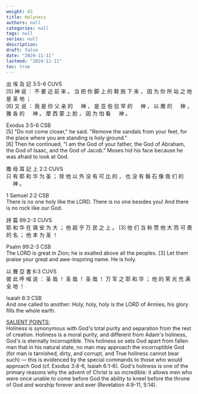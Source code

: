 ```yaml
---
weight: 02
title: Holyness
authors: null
categories: null
tags: null
series: null
description: 
draft: false
date: "2024-11-11"
lastmod: "2024-11-11"
toc: true
---
```


<!--more-->

出 埃 及 記 3:5-6 CUVS  
[5] 神 说 ： 不 要 近 前 来 。 当 把 你 脚 上 的 鞋 脱 下 来 ， 因 为 你 所 站 之 地 是 圣 地 ；   
[6] 又 说 ： 我 是 你 父 亲 的 　 神 ， 是 亚 伯 拉 罕 的 　 神 ， 以 撒 的 　 神 ， 雅 各 的 　 神 。 摩 西 蒙 上 脸 ， 因 为 怕 看 　 神 。

Exodus 3:5-6 CSB  
[5] "Do not come closer," he said. "Remove the sandals from your feet, for the place where you are standing is holy ground."    
[6] Then he continued, "I am the God of your father, the God of Abraham, the God of Isaac, and the God of Jacob." Moses hid his face because he was afraid to look at God.

撒 母 耳 記 上 2:2 CUVS  
只 有 耶 和 华 为 圣 ； 除 他 以 外 没 有 可 比 的 ， 也 没 有 磐 石 像 我 们 的 　 神 。

1 Samuel 2:2 CSB  
There is no one holy like the LORD. There is no one besides you! And there is no rock like our God.

詩 篇 99:2-3 CUVS  
耶 和 华 在 锡 安 为 大 ； 他 超 乎 万 民 之 上 。 [3] 他 们 当 称 赞 他 大 而 可 畏 的 名 ； 他 本 为 圣 ！

Psalm 99:2-3 CSB  
The LORD is great in Zion; he is exalted above all the peoples. [3] Let them praise your great and awe-inspiring name. He is holy.


以 賽 亞 書 6:3 CUVS  
彼 此 呼 喊 说 ： 圣 哉 ！ 圣 哉 ！ 圣 哉 ！ 万 军 之 耶 和 华 ； 他 的 荣 光 充 满 全 地 ！

Isaiah 6:3 CSB  
And one called to another: Holy, holy, holy is the LORD of Armies; his glory fills the whole earth.


<a href = "https://www.blueletterbible.org/faq/attributes.cfm" target="_blank" rel="noopener noreferrer">SALIENT POINTS:</a>   
Holiness is synonymous with God's total purity and separation from the rest of creation. Holiness is a moral purity, and different from Adam's holiness, God's is eternally incorruptible. 
This holiness so sets God apart from fallen man that in his natural state, no man may approach the incorruptible God (for man is tarnished, dirty, and corrupt, and True holiness cannot bear such) — this is evidenced by the special commands to those who would approach God (cf. Exodus 3:4-6, Isaiah 6:1-6). God's holiness is one of the primary reasons why the advent of Christ is so incredible: it allows men who were once unable to come before God the ability to kneel before the throne of God and worship forever and ever (Revelation 4:9-11, 5:14).

